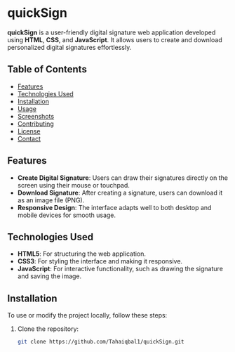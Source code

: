# quickSign

**quickSign** is a user-friendly digital signature web application developed using **HTML**, **CSS**, and **JavaScript**. It allows users to create and download personalized digital signatures effortlessly.

## Table of Contents

- [Features](#features)
- [Technologies Used](#technologies-used)
- [Installation](#installation)
- [Usage](#usage)
- [Screenshots](#screenshots)
- [Contributing](#contributing)
- [License](#license)
- [Contact](#contact)

## Features

- **Create Digital Signature**: Users can draw their signatures directly on the screen using their mouse or touchpad.
- **Download Signature**: After creating a signature, users can download it as an image file (PNG).
- **Responsive Design**: The interface adapts well to both desktop and mobile devices for smooth usage.

## Technologies Used

- **HTML5**: For structuring the web application.
- **CSS3**: For styling the interface and making it responsive.
- **JavaScript**: For interactive functionality, such as drawing the signature and saving the image.
  
## Installation

To use or modify the project locally, follow these steps:

1. Clone the repository:
   ```bash
   git clone https://github.com/Tahaiqbal1/quickSign.git
